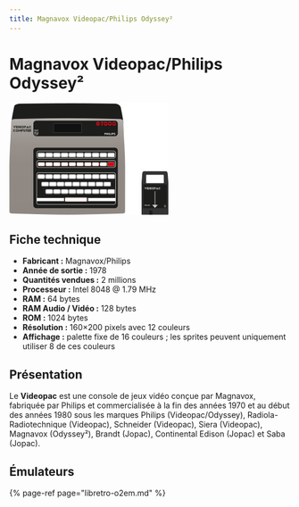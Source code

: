 ```yaml
---
title: Magnavox Videopac/Philips Odyssey²
---
```


# Magnavox Videopac/Philips Odyssey²

![](./magnavox-philips/image%20%28347%29.png)

## Fiche technique

* **Fabricant :** Magnavox/Philips
* **Année de sortie :** 1978
* **Quantités vendues :** 2 millions
* **Processeur :** Intel 8048 @ 1.79 MHz
* **RAM :** 64 bytes
* **RAM Audio / Vidéo :** 128 bytes
* **ROM :** 1024 bytes
* **Résolution :** 160×200 pixels avec 12 couleurs
* **Affichage :** palette fixe de 16 couleurs ; les sprites peuvent uniquement utiliser 8 de ces couleurs

## Présentation

Le **Videopac** est une console de jeux vidéo conçue par Magnavox, fabriquée par Philips et commercialisée à la fin des années 1970 et au début des années 1980 sous les marques Philips \(Videopac/Odyssey\), Radiola-Radiotechnique \(Videopac\), Schneider \(Videopac\), Siera \(Videopac\), Magnavox \(Odyssey²\), Brandt \(Jopac\), Continental Edison \(Jopac\) et Saba \(Jopac\).

## Émulateurs

{% page-ref page="libretro-o2em.md" %}


